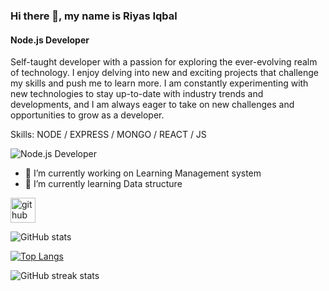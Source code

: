### Hi there 👋, my name is Riyas Iqbal
#### Node.js Developer

Self-taught developer with a passion for exploring the ever-evolving realm of technology. I enjoy delving into new and exciting projects that challenge my skills and push me to learn more. I am constantly experimenting with new technologies to stay up-to-date with industry trends and developments, and I am always eager to take on new challenges and opportunities to grow as a developer.

Skills: NODE / EXPRESS / MONGO / REACT / JS 

![Node.js Developer](https://media.licdn.com/dms/image/D5616AQEgQ42Iy13yTQ/profile-displaybackgroundimage-shrink_350_1400/0/1673327637308?e=1679529600&v=beta&t=u7CpAdx_aAjLRJKVruOXb_H7vK9Ai5OD1Ahk_yIZJnU)



- 🔭 I’m currently working on Learning Management system 
- 🌱 I’m currently learning Data structure


[<img src='https://cdn.jsdelivr.net/npm/simple-icons@3.0.1/icons/github.svg' alt='github' height='40'>](https://github.com/Riyas-iqbal)  

![GitHub stats](https://github-readme-stats.vercel.app/api?username=Riyas-iqbal&show_icons=true)  

[![Top Langs](https://github-readme-stats.vercel.app/api/top-langs/?username=Riyas-iqbal&layout=compact)](https://github.com/anuraghazra/github-readme-stats)

![GitHub streak stats](https://streak-stats.demolab.com/?user=Riyas-iqbal)  

